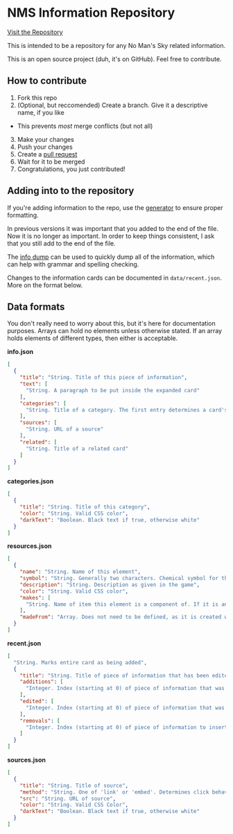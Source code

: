 # NMS Information Repository
[Visit the Repository](http://secretonline.github.io/NMS-Info)

This is intended to be a repository for any No Man's Sky related information.

This is an open source project (duh, it's on GitHub). Feel free to contribute.

## How to contribute
1. Fork this repo
2. (Optional, but reccomended) Create a branch. Give it a descriptive name, if you like
  * This prevents _most_ merge conflicts (but not all)
3. Make your changes
4. Push your changes
5. Create a [pull request](https://github.com/SecretOnline/NMS-Info/compare)
6. Wait for it to be merged
7. Congratulations, you just contributed!

## Adding into to the repository

If you're adding information to the repo, use the [generator](http://secretonline.github.io/NMS-Info/generator.html) to ensure proper formatting.

In previous versions it was important that you added to the end of the file. Now it is no longer as important. In order to keep things consistent, I ask that you still add to the end of the file.

The [info dump](http://secretonline.github.io/NMS-Info/infodump.html) can be used to quickly dump all of the information, which can help with grammar and spelling checking.

Changes to the information cards can be documented in `data/recent.json`. More on the format below.

## Data formats

You don't really need to worry about this, but it's here for documentation purposes. Arrays can hold no elements unless otherwise stated. If an array holds elements of different types, then either is acceptable.

**info.json**

``` JSON
[
  {
    "title": "String. Title of this piece of information",
    "text": [
      "String. A paragraph to be put inside the expanded card"
    ],
    "categories": [
      "String. Title of a category. The first entry determines a card's header background and text color"
    ],
    "sources": [
      "String. URL of a source"
    ],
    "related": [
      "String. Title of a related card"
    ]
  }
]
```

**categories.json**

``` JSON
[
  {
    "title": "String. Title of this category",
    "color": "String. Valid CSS color",
    "darkText": "Boolean. Black text if true, otherwise white"
  }
]
```

**resources.json**

``` JSON
[
  {
    "name": "String. Name of this element",
    "symbol": "String. Generally two characters. Chemical symbol for this element",
    "description": "String. Description as given in the game",
    "color": "String. Valid CSS color",
    "makes": [
      "String. Name of item this element is a component of. If it is another element, then this will link to that element"
    ],
    "madeFrom": "Array. Does not need to be defined, as it is created when the page loads"
  }
]
```

**recent.json**

``` JSON
[
  "String. Marks entire card as being added",
  {
    "title": "String. Title of piece of information that has been edited",
    "additions": [
      "Integer. Index (starting at 0) of piece of information that was added"
    ],
    "edited": [
      "Integer. Index (starting at 0) of piece of information that was edited"
    ],
    "removals": [
      "Integer. Index (starting at 0) of piece of information to insert a removal notice before"
    ]
  }
]
```

**sources.json**

``` JSON
[
  {
    "title": "String. Title of source",
    "method": "String. One of 'link' or 'embed'. Determines click behaviour",
    "src": "String. URL of source",
    "color": "String. Valid CSS Color",
    "darkText": "Boolean. Black text if true, otherwise white"
  }
]
```
